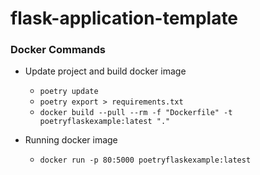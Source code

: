# flask-application-template
### Docker Commands

- Update project and build docker image
  - ```poetry update```
  - ```poetry export > requirements.txt```
  - ```docker build --pull --rm -f "Dockerfile" -t poetryflaskexample:latest "."```

- Running docker image
  - ```docker run -p 80:5000 poetryflaskexample:latest```

